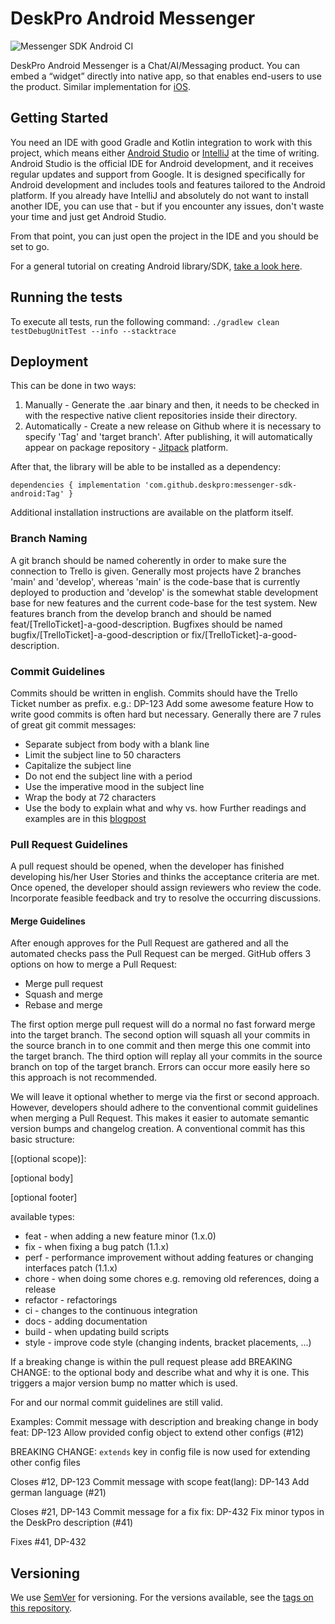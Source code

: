 # DeskPro Android Messenger
![Messenger SDK Android CI](https://github.com/deskpro/messenger-sdk-android/workflows/Messenger%20SDK%20Android%20CI/badge.svg)

DeskPro Android Messenger is a Chat/AI/Messaging product. You can embed a “widget” directly into native app, so that enables end-users to use the product. Similar implementation for [iOS](https://github.com/deskpro/messenger-sdk-ios).

## Getting Started

You need an IDE with good Gradle and Kotlin integration to work with this project, which means either [Android Studio](https://developer.android.com/studio) or [IntelliJ](https://www.jetbrains.com/idea/download/) at the time of writing. Android Studio is the official IDE for Android development, and it receives regular updates and support from Google. It is designed specifically for Android development and includes tools and features tailored to the Android platform. If you already have IntelliJ and absolutely do not want to install another IDE, you can use that - but if you encounter any issues, don't waste your time and just get Android Studio.

From that point, you can just open the project in the IDE and you should be set to go.

For a general tutorial on creating Android library/SDK, [take a look here](https://developer.android.com/studio/projects/android-library).

## Running the tests

To execute all tests, run the following command: `./gradlew clean testDebugUnitTest --info --stacktrace`

## Deployment

This can be done in two ways:

1. Manually - Generate the .aar binary and then, it needs to be checked in with the respective native client repositories inside their directory.
2. Automatically - Create a new release on Github where it is necessary to specify 'Tag' and 'target branch'. After publishing, it will automatically appear on package repository - [Jitpack](https://jitpack.io/) platform.

After that, the library will be able to be installed as a dependency:

`dependencies {
	        implementation 'com.github.deskpro:messenger-sdk-android:Tag'
	}`

 Additional installation instructions are available on the platform itself.

### Branch Naming
A git branch should be named coherently in order to make sure the connection to Trello is given.
Generally most projects have 2 branches 'main' and 'develop', whereas 'main' is the code-base that is currently deployed to production and 'develop' is the somewhat stable development base for new features and the current code-base for the test system.
New features branch from the develop branch and should be named feat/[TrelloTicket]-a-good-description.
Bugfixes should be named bugfix/[TrelloTicket]-a-good-description or fix/[TrelloTicket]-a-good-description.

### Commit Guidelines
Commits should be written in english.
Commits should have the Trello Ticket number as prefix. e.g.:
DP-123 Add some awesome feature
How to write good commits is often hard but necessary. Generally there are 7 rules of great git commit messages:
* Separate subject from body with a blank line
* Limit the subject line to 50 characters
* Capitalize the subject line
* Do not end the subject line with a period
* Use the imperative mood in the subject line
* Wrap the body at 72 characters
* Use the body to explain what and why vs. how
Further readings and examples are in this [blogpost](https://chris.beams.io/posts/git-commit/)

### Pull Request Guidelines
A pull request should be opened, when the developer has finished developing his/her User Stories and thinks the acceptance criteria are met. Once opened, the developer should assign reviewers who review the code. Incorporate feasible feedback and try to resolve the occurring discussions.

#### Merge Guidelines
After enough approves for the Pull Request are gathered and all the automated checks pass the Pull Request can be merged.
GitHub offers 3 options on how to merge a Pull Request:
* Merge pull request
* Squash and merge
* Rebase and merge

The first option merge pull request will do a normal no fast forward merge into the target branch.
The second option will squash all your commits in the source branch in to one commit and then merge this one commit into the target branch.
The third option will replay all your commits in the source branch on top of the target branch. Errors can occur more easily here so this approach is not recommended.
 
We will leave it optional whether to merge via the first or second approach. However, developers should adhere to the conventional commit guidelines when merging a Pull Request. This makes it easier to automate semantic version bumps and changelog creation.
A conventional commit has this basic structure:

<type>[(optional scope)]: <description>

[optional body]

[optional footer] 


available types:

* feat -	when adding a new feature	minor (1.x.0)
* fix -	when fixing a bug	patch (1.1.x)
* perf - performance improvement without adding features or changing interfaces	patch (1.1.x)
* chore -	when doing some chores e.g. removing old references, doing a release
* refactor -	refactorings
* ci -	changes to the continuous integration
* docs -	adding documentation
* build -	when updating build scripts
* style -	improve code style (changing indents, bracket placements, ...)
 
If a breaking change is within the pull request please add BREAKING CHANGE: to the optional body and describe what and why it is one. This triggers a major version bump no matter which <type> is used.
 
For <description> and <optional body> our normal commit guidelines are still valid.

Examples:
Commit message with description and breaking change in body
feat: DP-123 Allow provided config object to extend other configs (#12)

BREAKING CHANGE: `extends` key in config file is now used for extending other config files 

Closes #12, DP-123
Commit message with scope
feat(lang): DP-143 Add german language (#21)

Closes #21, DP-143
Commit message for a fix
fix: DP-432 Fix minor typos in the DeskPro description (#41)

Fixes #41, DP-432


## Versioning

We use [SemVer](http://semver.org/) for versioning. For the versions available, see the [tags on this repository](https://github.com/deskpro/messenger-sdk-android/tags).

